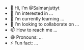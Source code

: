 - 👋 Hi, I’m @Salmanjuttyt
- 👀 I’m interested in ...
- 🌱 I’m currently learning ...
- 💞️ I’m looking to collaborate on ...
- 📫 How to reach me ...
- 😄 Pronouns: ...
- ⚡ Fun fact: ...

<!---
Salmanjuttyt/Salmanjuttyt is a ✨ special ✨ repository because its `README.md` (this file) appears on your GitHub profile.
You can click the Preview link to take a look at your changes.
--->
